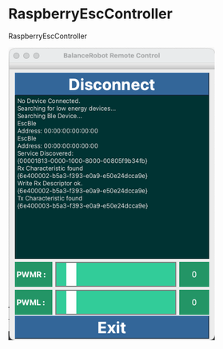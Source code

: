 # RaspberryEscController
 RaspberryEscController

![ESC Controller Remote](esc_controller_remote.png)


